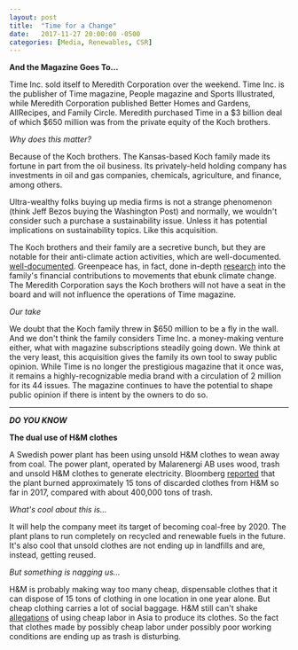 ```yaml
---
layout: post
title:  "Time for a Change"
date:   2017-11-27 20:00:00 -0500
categories: [Media, Renewables, CSR]
---
```


**And the Magazine Goes To...**

Time Inc. sold itself to Meredith Corporation over the weekend. Time Inc. is the publisher of Time magazine, People magazine and Sports Illustrated, while Meredith Corporation published Better Homes and Gardens, AllRecipes, and Family Circle. Meredith purchased Time in a $3 billion deal of which $650 million was from the private equity of the Koch brothers.

*Why does this matter?*

Because of the Koch brothers. The Kansas-based Koch family made its fortune in part from the oil business. Its privately-held holding company has investments in oil and gas companies, chemicals, agriculture, and finance, among others.

Ultra-wealthy folks buying up media firms is not a strange phenomenon (think Jeff Bezos buying the Washington Post) and normally, we wouldn't consider such a purchase a sustainability issue. Unless it has potential implications on sustainability topics. Like this acquisition.

The Koch brothers and their family are a secretive bunch, but they are notable for their anti-climate action activities, which are well-documented. [well-documented](https://www.scientificamerican.com/article/dark-money-funds-climate-change-denial-effort/). Greenpeace has, in fact, done in-depth  [research](http://www.greenpeace.org/usa/global-warming/climate-deniers/koch-industries/) into the family's financial contributions to movements that ebunk climate change.  The Meredith Corporation says the Koch brothers will not have a seat in the board and will not influence the operations of Time magazine.

*Our take*

We doubt that the Koch family threw in $650 million to be a fly in the wall. And we don't think the family considers Time Inc. a money-making venture either, what with magazine subscriptions steadily going down. We think at the very least, this acquisition gives the family its own tool to sway public opinion. While Time is no longer the prestigious magazine that it once was, it remains a highly-recognizable media brand with a circulation of 2 million for its 44 issues. The magazine continues to have the potential to shape public opinion if there is intent by the owners to do so.


* * *

***DO YOU KNOW***

**The dual use of H&M clothes**

A Swedish power plant has been using unsold H&M clothes to wean away from coal. The power plant, operated by Malarenergi AB uses wood, trash and unsold H&M clothes to generate electricity. Bloomberg [reported](https://www.bloomberg.com/news/articles/2017-11-24/burning-h-m-rags-is-new-black-as-swedish-plant-ditches-coal) that the plant burned approximately 15 tons of discarded clothes from H&M so far in 2017, compared with about 400,000 tons of trash.

*What's cool about this is...*

It will help the company meet its target of becoming coal-free by 2020. The plant plans to run completely on recycled and renewable fuels in the future. It's also cool that unsold clothes are not ending up in landfills and are, instead, getting reused.

*But something is nagging us...*

H&M is probably making way too many cheap, dispensable clothes that it can dispose of 15 tons of clothing in one location in one year alone. But cheap clothing carries a lot of social baggage. H&M still can't shake [allegations](https://broadly.vice.com/en_us/article/bmw993/women-making-hm-clothes-factory-fired-pregnant) of using cheap labor in Asia to produce its clothes. So the fact that clothes made by possibly cheap labor under possibly poor working conditions are ending up as trash is disturbing.
